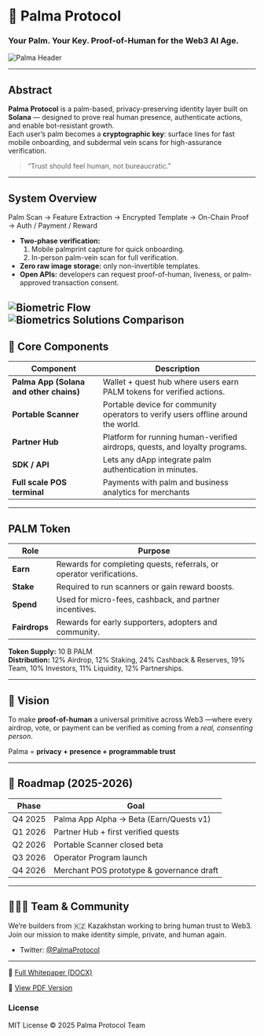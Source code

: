 # 🌴 Palma Protocol  
### Your Palm. Your Key. Proof-of-Human for the Web3 AI Age.

![Palma Header](./assets/palma-intro.png)

---

## Abstract

**Palma Protocol** is a palm-based, privacy-preserving identity layer built on **Solana** — designed to prove real human presence, authenticate actions, and enable bot-resistant growth.  
Each user’s palm becomes a **cryptographic key**: surface lines for fast mobile onboarding, and subdermal vein scans for high-assurance verification.  

> “Trust should feel human, not bureaucratic.”

---

##  System Overview

Palm Scan → Feature Extraction → Encrypted Template → On-Chain Proof → Auth / Payment / Reward


- **Two-phase verification:**  
  1. Mobile palmprint capture for quick onboarding.  
  2. In-person palm-vein scan for full verification.  
- **Zero raw image storage:** only non-invertible templates.  
- **Open APIs:** developers can request proof-of-human, liveness, or palm-approved transaction consent.  

![Biometric Flow](./assets/palm-modals.png)
![Biometrics Solutions Comparison](./assets/biometrics-comparison.png)
---

## 🧩 Core Components

| Component | Description |
|------------|--------------|
| **Palma App (Solana and other chains)** | Wallet + quest hub where users earn PALM tokens for verified actions. |
| **Portable Scanner** | Portable device for community operators to verify users offline around the world. |
| **Partner Hub** | Platform for running human-verified airdrops, quests, and loyalty programs. |
| **SDK / API** | Lets any dApp integrate palm authentication in minutes. |
| **Full scale POS terminal** | Payments with palm and business analytics for merchants  |

---

##  PALM Token

| Role | Purpose |
|------|----------|
| **Earn** | Rewards for completing quests, referrals, or operator verifications. |
| **Stake** | Required to run scanners or gain reward boosts. |
| **Spend** | Used for micro-fees, cashback, and partner incentives. |
| **Fairdrops** | Rewards for early supporters, adopters and community. |

**Token Supply:** 10 B PALM  
**Distribution:** 12% Airdrop, 12% Staking, 24% Cashback & Reserves, 19% Team, 10% Investors, 11% Liquidity, 12% Partnerships.


---

## 🚀 Vision

To make **proof-of-human** a universal primitive across Web3 —where every airdrop, vote, or payment can be verified as coming from a *real, consenting person*.

Palma = **privacy + presence + programmable trust**

---


## 📍 Roadmap (2025-2026)

| Phase | Goal |
|-------|------|
| Q4 2025 | Palma App Alpha → Beta (Earn/Quests v1) |
| Q1 2026 | Partner Hub + first verified quests |
| Q2 2026 | Portable Scanner closed beta |
| Q3 2026 | Operator Program launch |
| Q4 2026 | Merchant POS prototype & governance draft |

---

## 🧑‍🤝‍🧑 Team & Community

We’re builders from 🇰🇿 Kazakhstan working to bring human trust to Web3.  
Join our mission to make identity simple, private, and human again.

- Twitter: [@PalmaProtocol](https://twitter.com/palmaprotocol)  


---
📄 [Full Whitepaper (DOCX)](https://docs.google.com/document/d/1NMabarMmBVvq3iqSzwe8HLKdZfK2WlKU/edit?usp=sharing&ouid=103085383854947941682&rtpof=true&sd=true)

📘 [View PDF Version](https://drive.google.com/file/d/1-wuQEsOtKpr5Odj-_GEbYD2vn1waZLHY/view?usp=sharing)
### License

MIT License © 2025 Palma Protocol Team  
